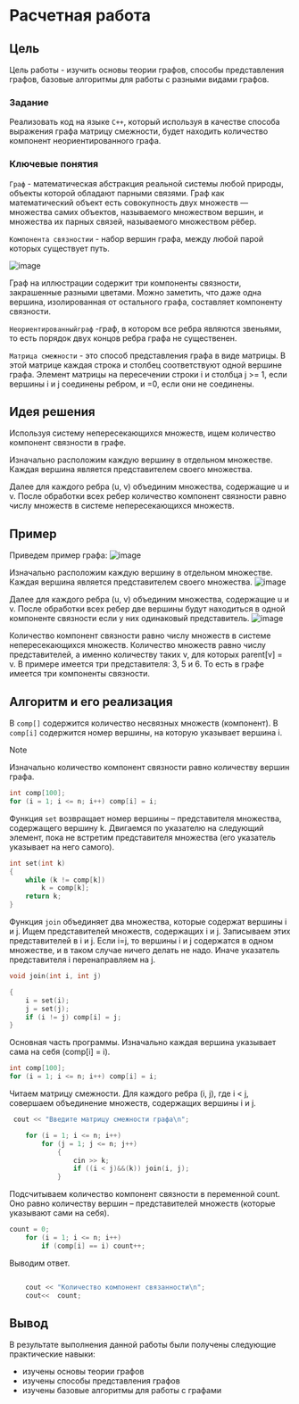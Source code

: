 # Расчетная работа 


## Цель

Цель работы - изучить основы теории графов, способы представления графов, базовые алгоритмы для работы с разными видами графов.

### Задание

Реализовать код на языке `С++`, который используя в качестве способа выражения графа матрицу смежности, будет находить количество компонент неориентированного графа.

### Ключевые понятия

`Граф` - математическая абстракция реальной системы любой природы, объекты которой обладают парными связями. Граф как математический объект есть совокупность двух множеств — множества самих объектов, называемого множеством вершин, и множества их парных связей, называемого множеством рёбер.

`Компонента связностии` - набор вершин графа, между любой парой которых существует путь.

 ![image](components.png)
 
Граф на иллюстрации содержит три компоненты связности, закрашенные разными цветами. Можно заметить, что даже одна вершина, изолированная от остального графа, составляет компоненту связности.

`Неориентированныйграф` -граф, в котором все ребра являются звеньями, то есть порядок двух концов ребра графа не существенен.

`Матрица смежности` - это способ представления графа в виде матрицы. В этой матрице каждая строка и столбец соответствуют одной вершине графа. Элемент матрицы на пересечении строки i и столбца j >= 1, если вершины i и j соединены ребром, и =0, если они не соединены.

## Идея решения
Используя систему непересекающихся множеств, ищем количество компонент связности в графе.

Изначально расположим каждую вершину в отдельном множестве. Каждая вершина является представителем своего множества.

Далее для каждого ребра (u, v) объединим множества, содержащие u и v. После обработки всех ребер количество компонент связности равно числу множеств в системе непересекающихся множеств.

## Пример

Приведем пример графа:
 ![image](graph.png)


Изначально расположим каждую вершину в отдельном множестве. Каждая вершина является представителем своего множества.
 ![image](graph0.png)

Далее для каждого ребра (u, v) объединим множества, содержащие u и v. После обработки всех ребер две вершины будут находиться в одной компоненте связности если у них одинаковый представитель.
 ![image](graph1.png)
 
Количество компонент связности равно числу множеств в системе непересекающихся множеств. Количество множеств равно числу представителей, а именно количеству таких v, для которых parent[v] = v.
В примере имеется три представителя: 3, 5 и 6. То есть в графе имеется три компоненты связности.

 
## Алгоритм и его реализация

В `comp[]` содержится количество несвязных множеств (компонент). В `comp[i]` содержится номер вершины, на которую указывает вершина i.

> [!NOTE]
> Изначально количество компонент связности равно количеству вершин графа.

```c++
int comp[100];
for (i = 1; i <= n; i++) comp[i] = i;

```

Функция `set` возвращает номер вершины – представителя множества, содержащего вершину k. Двигаемся по указателю на следующий элемент, пока не встретим представителя множества (его указатель указывает на него самого).

 
```c++
int set(int k)
{
	while (k != comp[k]) 
		k = comp[k];
	return k;
}
```
 

Функция `join` объединяет два множества, которые содержат вершины i и j. Ищем представителей множеств, содержащих i и j. Записываем этих представителей в i и j. Если i=j, то вершины i и j содержатся в одном множестве, и в таком случае ничего делать не надо. Иначе указатель представителя i перенаправляем на j.

 
 
```c++
void join(int i, int j)

{
	i = set(i);
	j = set(j);
	if (i != j) comp[i] = j;
}
```
 


Основная часть программы. Изначально каждая вершина указывает сама на себя (comp[i] = i).

 ```c++
int comp[100];
for (i = 1; i <= n; i++) comp[i] = i;

```
 

Читаем матрицу смежности. Для каждого ребра (i, j), где i < j, совершаем объединение множеств, содержащих вершины i и j.

```c++
 cout << "Введите матрицу смежности графа\n";

	for (i = 1; i <= n; i++)
		for (j = 1; j <= n; j++)
			{
				cin >> k;
				if ((i < j)&&(k)) join(i, j);
			}
```
 

Подсчитываем количество компонент связности в переменной count. Оно равно количеству вершин – представителей множеств (которые указывают сами на себя).


```c++
count = 0;
	for (i = 1; i <= n; i++)
		if (comp[i] == i) count++;
```
 

Выводим ответ.
```c++

	cout << "Количество компонент связанности\n";
	cout<<  count;

```
 
 


## Вывод
 
В результате выполнения данной работы были получены следующие практические навыки:
- изучены основы теории графов
- изучены способы представления графов
- изучены базовые алгоритмы для работы с графами 
